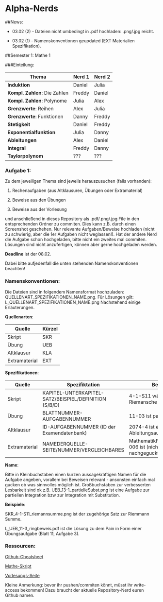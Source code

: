 # Alpha-Nerds
##News:

* 03.02 (2) - Dateien nicht umbedingt in .pdf hochladen: .png/.jpg reicht.

* 03.02 (1) - Namenskonventionen geupdated (EXT Materialien Spezifikation).


##Semester 1: Mathe 1

###Einteilung:

Thema | Nerd 1 | Nerd 2
--- | --- | ---
**Induktion** | Daniel | Julia
**Kompl. Zahlen**: Die Zahlen| Freddy | Daniel
**Kompl. Zahlen**: Polynome| Julia | Alex
**Grenzwerte**: Reihen | Alex | Julia
**Grenzwerte**: Funktionen|Danny | Freddy
**Stetigkeit**|Daniel | Freddy
**Exponentialfunktion** | Julia | Danny
**Ableitungen** | Alex | Daniel
**Integral** | Freddy | Danny
**Taylorpolynom** | ??? | ???

### Aufgabe 1:

Zu dem jeweiligen Thema sind jeweils herauszusuchen (falls vorhanden):

1. Rechenaufgaben (aus Altklausuren, Übungen oder Extramaterial)

2. Beweise aus den Übungen

3. Beweise aus der Vorlesung

und anschließend in dieses Repository als .pdf/.png/.jpg File in den entsprechenden Ordner zu commiten. Dies kann z.B. durch einen Screenshot geschehen. Nur relevante Aufgaben/Beweise hochladen (nicht zu schwierig, aber die 1er Aufgaben nicht weglassen!). Hat der andere Nerd die Aufgabe schon hochgeladen, bitte nicht ein zweites mal commiten. Lösungen sind nicht anzufertigen, können aber gerne hochgeladen werden.

__Deadline__ ist der 08.02.

Dabei bitte aufjedenfall die unten stehenden Namenskonventionen beachten! 

### Namenskonventionen:
Die Dateien sind in folgendem Namensformat hochzuladen: QUELLENART_SPEZIFIKATIONEN_NAME.png. Für Lösungen gilt: L_QUELLENART_SPEZIFIKATIONEN_NAME.png Nachstehend einige Erläuterungen.

__Quellenarten__:

Quelle | Kürzel
--- | --- 
Skript | SKR
Übung | UEB
Altklausur | KLA
Extramaterial | EXT

__Spezifikationen__:

Quelle | Spezifiktation | Beispiel
--- | --- | ---
Skript | KAPITEL-UNTERKAPITEL-SATZ/BEISPIEL/DEFINITION (S/B/D) | 4-1-S11 wäre die Riemansche Summe
Übung | BLATTNUMMER-AUFGABENNUMMER | 11-03 ist pain!
Altklausur | ID-AUFGABENNUMMER (ID der Examendatenbank) | 2074-4 ist eine Ableitungsaufgabe
Extramaterial | NAMEDERQUELLE-SEITE/NUMMER/VERGLEICHBARES | MathematikFuerIngenieure-006 ist (nicht nachgeguckt).

__Name__:

Bitte in Kleinbuchstaben einen kurzen aussagekräftigen Namen für die Aufgabe angeben, vorallem bei Beweisen relevant - ansonsten einfach mal gucken ob was sinnvolles möglich ist. Großbuchstaben zur verbesserten Lesbarkeit sind ok z.B. UEB_13-1_partielleSubst.png ist eine Aufgabe zur partiellen Integration bzw zur Integration mit Substitution.

__Beispiele__:

SKR_4-1-S11_riemannsumme.png ist der zugehörige Satz zur Riemmann Summe.

L_UEB_11-3_ringbeweis.pdf ist die Lösung zu dem Pain in Form einer Übungsaufgabe (Blatt 11, Aufgabe 3).

### Ressourcen:
[Github-Cheatsheet](https://training.github.com/kit/downloads/github-git-cheat-sheet.pdf)

[Mathe-Skript](http://aam.uni-freiburg.de/abtlg/ls/lsbartels/lehre/Mathematik_I/Mathematik_I/kuwe-inginf.pdf)

[Vorlesungs-Seite](http://aam.uni-freiburg.de/abtlg/ls/lsbartels/lehre/Mathematik_I/Mathematik_I)

Kleine Anmerkung: bevor ihr pushen/commiten könnt, müsst ihr write-access bekommen! Dazu braucht der aktuelle Repository-Nerd euren Github namen.
